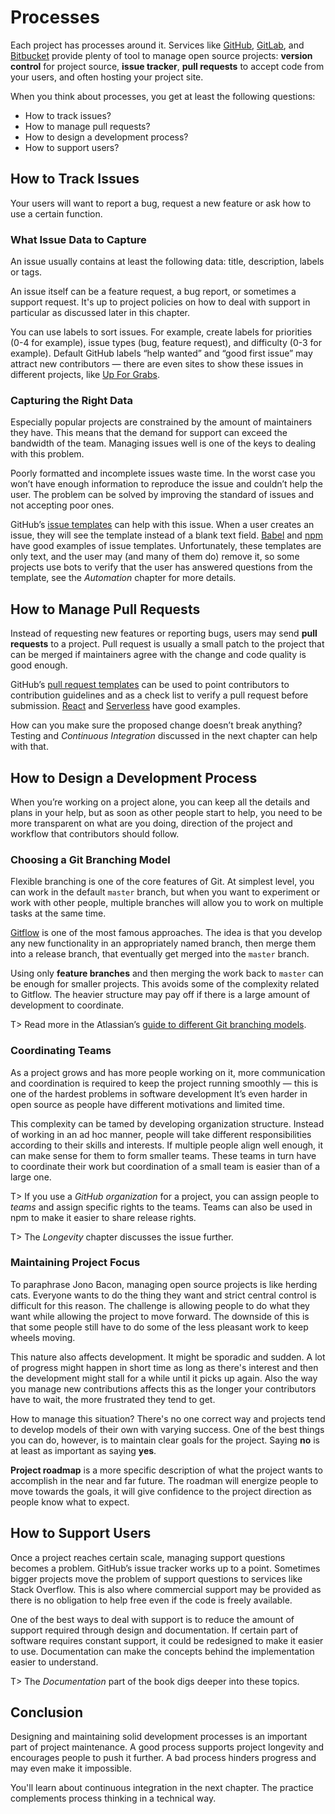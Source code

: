 # Processes

Each project has processes around it. Services like [GitHub](https://github.com/), [GitLab](https://gitlab.com/), and [Bitbucket](https://bitbucket.org/) provide plenty of tool to manage open source projects: **version control** for project source, **issue tracker**, **pull requests** to accept code from your users, and often hosting your project site.

When you think about processes, you get at least the following questions:

* How to track issues?
* How to manage pull requests?
* How to design a development process?
* How to support users?

## How to Track Issues

Your users will want to report a bug, request a new feature or ask how to use a certain function.

### What Issue Data to Capture

An issue usually contains at least the following data: title, description, labels or tags.

An issue itself can be a feature request, a bug report, or sometimes a support request. It's up to project policies on how to deal with support in particular as discussed later in this chapter.

You can use labels to sort issues. For example, create labels for priorities (0-4 for example), issue types (bug, feature request), and difficulty (0-3 for example). Default GitHub labels “help wanted” and “good first issue” may attract new contributors — there are even sites to show these issues in different projects, like [Up For Grabs](http://up-for-grabs.net/).

### Capturing the Right Data

Especially popular projects are constrained by the amount of maintainers they have. This means that the demand for support can exceed the bandwidth of the team. Managing issues well is one of the keys to dealing with this problem.

Poorly formatted and incomplete issues waste time. In the worst case you won’t have enough information to reproduce the issue and couldn’t help the user. The problem can be solved by improving the standard of issues and not accepting poor ones.

GitHub’s [issue templates](https://help.github.com/articles/creating-an-issue-template-for-your-repository/) can help with this issue. When a user creates an issue, they will see the template instead of a blank text field. [Babel](https://raw.githubusercontent.com/babel/babel/master/.github/ISSUE_TEMPLATE.md) and [npm](https://raw.githubusercontent.com/npm/npm/latest/.github/issue_template.md) have good examples of issue templates. Unfortunately, these templates are only text, and the user may (and many of them do) remove it, so some projects use bots to verify that the user has answered questions from the template, see the _Automation_ chapter for more details.

## How to Manage Pull Requests

Instead of requesting new features or reporting bugs, users may send **pull requests** to a project. Pull request is usually a small patch to the project that can be merged if maintainers agree with the change and code quality is good enough.

GitHub’s [pull request templates](https://help.github.com/articles/creating-a-pull-request-template-for-your-repository/) can be used to point contributors to contribution guidelines and as a check list to verify a pull request before submission. [React](https://raw.githubusercontent.com/facebook/react/master/.github/PULL_REQUEST_TEMPLATE.md) and [Serverless](https://raw.githubusercontent.com/serverless/serverless/master/.github/PULL_REQUEST_TEMPLATE.md) have good examples.

How can you make sure the proposed change doesn’t break anything? Testing and _Continuous Integration_ discussed in the next chapter can help with that.

## How to Design a Development Process

When you’re working on a project alone, you can keep all the details and plans in your help, but as soon as other people start to help, you need to be more transparent on what are you doing, direction of the project and workflow that contributors should follow.

### Choosing a Git Branching Model

Flexible branching is one of the core features of Git. At simplest level, you can work in the default `master` branch, but when you want to experiment or work with other people, multiple branches will allow you to work on multiple tasks at the same time.

[Gitflow](https://github.com/nvie/gitflow) is one of the most famous approaches. The idea is that you develop any new functionality in an appropriately named branch, then merge them into a release branch, that eventually get merged into the `master` branch.

Using only **feature branches** and then merging the work back to `master` can be enough for smaller projects. This avoids some of the complexity related to Gitflow. The heavier structure may pay off if there is a large amount of development to coordinate.

T> Read more in the Atlassian’s [guide to different Git branching models](https://www.atlassian.com/git/tutorials/comparing-workflows).

### Coordinating Teams

As a project grows and has more people working on it, more communication and coordination is required to keep the project running smoothly — this is one of the hardest problems in software development It’s even harder in open source as people have different motivations and limited time.

This complexity can be tamed by developing organization structure. Instead of working in an ad hoc manner, people will take different responsibilities according to their skills and interests. If multiple people align well enough, it can make sense for them to form smaller teams. These teams in turn have to coordinate their work but coordination of a small team is easier than of a large one.

T> If you use a _GitHub organization_ for a project, you can assign people to _teams_ and assign specific rights to the teams. Teams can also be used in npm to make it easier to share release rights.

T> The _Longevity_ chapter discusses the issue further.

### Maintaining Project Focus

<!-- textlint-disable stop-words -->

To paraphrase Jono Bacon, managing open source projects is like herding cats. Everyone wants to do the thing they want and strict central control is difficult for this reason. The challenge is allowing people to do what they want while allowing the project to move forward. The downside of this is that some people still have to do some of the less pleasant work to keep wheels moving.

<!-- textlint-enable -->

This nature also affects development. It might be sporadic and sudden. A lot of progress might happen in short time as long as there's interest and then the development might stall for a while until it picks up again. Also the way you manage new contributions affects this as the longer your contributors have to wait, the more frustrated they tend to get.

How to manage this situation? There's no one correct way and projects tend to develop models of their own with varying success. One of the best things you can do, however, is to maintain clear goals for the project. Saying **no** is at least as important as saying **yes**.

**Project roadmap** is a more specific description of what the project wants to accomplish in the near and far future. The roadman will energize people to move towards the goals, it will give confidence to the project direction as people know what to expect.

## How to Support Users

Once a project reaches certain scale, managing support questions becomes a problem. GitHub’s issue tracker works up to a point. Sometimes bigger projects move the problem of support questions to services like Stack Overflow. This is also where commercial support may be provided as there is no obligation to help free even if the code is freely available.

One of the best ways to deal with support is to reduce the amount of support required through design and documentation. If certain part of software requires constant support, it could be redesigned to make it easier to use. Documentation can make the concepts behind the implementation easier to understand.

T> The _Documentation_ part of the book digs deeper into these topics.

## Conclusion

Designing and maintaining solid development processes is an important part of project maintenance. A good process supports project longevity and encourages people to push it further. A bad process hinders progress and may even make it impossible.

You'll learn about continuous integration in the next chapter. The practice complements process thinking in a technical way.
